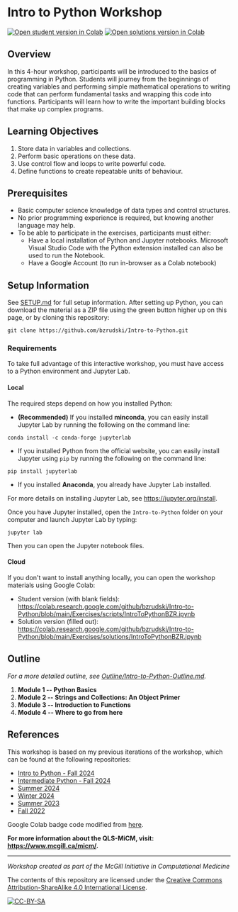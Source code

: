 # Intro to Python Workshop

[![Open student version in Colab](https://img.shields.io/badge/Open%20in%20Colab-Student%20version-blue?logo=googlecolab)](https://colab.research.google.com/github/bzrudski/Intro-to-Python/blob/main/Exercises/scripts/IntroToPythonBZR.ipynb)
[![Open solutions version in Colab](https://img.shields.io/badge/Open%20in%20Colab-Solutions%20version-blue?logo=googlecolab)](https://colab.research.google.com/github/bzrudski/Intro-to-Python/blob/main/Exercises/solutions/IntroToPythonBZR.ipynb)

## Overview

In this 4-hour workshop, participants will be introduced to the basics
of programming in Python. Students will journey from the beginnings of
creating variables and performing simple mathematical operations to
writing code that can perform fundamental tasks and wrapping this code
into functions. Participants will learn how to write the important
building blocks that make up complex programs.

## Learning Objectives

1.  Store data in variables and collections.
2.  Perform basic operations on these data.
3.  Use control flow and loops to write powerful code.
4.  Define functions to create repeatable units of behaviour.

## Prerequisites

* Basic computer science knowledge of data types and control
  structures.
* No prior programming experience is required, but knowing another
  language may help.
* To be able to participate in the exercises, participants must
  either:
    * Have a local installation of Python and Jupyter notebooks.
      Microsoft Visual Studio Code with the Python extension installed
      can also be used to run the Notebook.
    * Have a Google Account (to run in-browser as a Colab notebook)

## Setup Information

See [SETUP.md](SETUP.md) for full setup information. After setting up Python, you can download the material as a ZIP file using the green button higher up on this page, or by cloning this repository:

```
git clone https://github.com/bzrudski/Intro-to-Python.git
```

### Requirements

To take full advantage of this interactive workshop, you must have access to a Python environment and Jupyter Lab.

#### Local

The required steps depend on how you installed Python:

* **(Recommended)** If you installed **minconda**, you can easily install Jupyter Lab by running the following on the command line:
```
conda install -c conda-forge jupyterlab
```
* If you installed Python from the official website, you can easily install Jupyter using `pip` by running the following on the command line:
```
pip install jupyterlab
```
* If you installed **Anaconda**, you already have Jupyter Lab installed.

For more details on installing Jupyter Lab, see https://jupyter.org/install.


Once you have Jupyter installed, open the `Intro-to-Python` folder on your computer and launch Jupyter Lab by typing:

```
jupyter lab
```

Then you can open the Jupyter notebook files.

#### Cloud

If you don't want to install anything locally, you can open the workshop materials using Google Colab:

* Student version (with blank fields): https://colab.research.google.com/github/bzrudski/Intro-to-Python/blob/main/Exercises/scripts/IntroToPythonBZR.ipynb
* Solution version (filled out): https://colab.research.google.com/github/bzrudski/Intro-to-Python/blob/main/Exercises/solutions/IntroToPythonBZR.ipynb

## Outline

*For a more detailed outline, see [Outline/Intro-to-Python-Outline.md](Outline/Intro-to-Python-Outline.md).*

1.  **Module 1 -- Python Basics**
2.  **Module 2 -- Strings and Collections: An Object Primer**
3.  **Module 3 -- Introduction to Functions**
4.  **Module 4 -- Where to go from here**

## References

This workshop is based on my previous iterations of the workshop, which can be found at the following repositories:
* [Intro to Python - Fall 2024](https://github.com/bzrudski/micm_intro_to_python_fall_2024)
* [Intermediate Python - Fall 2024](https://github.com/bzrudski/micm_intermediate_python_fall_2024)
* [Summer 2024](https://github.com/bzrudski/micm_intro_to_python_summer_2024)
* [Winter 2024](https://github.com/bzrudski/micm_intro_to_python_winter_2024)
* [Summer 2023](https://github.com/bzrudski/micm_intro_to_python_summer_2023)
* [Fall 2022](https://github.com/bzrudski/micm_intro_to_python_fall_2022)

Google Colab badge code modified from [here](https://colab.research.google.com/github/googlecolab/colabtools/blob/master/notebooks/colab-github-demo.ipynb#scrollTo=8QAWNjizy_3O).

**For more information about the QLS-MiCM, visit: https://www.mcgill.ca/micm/.**

---

*Workshop created as part of the McGill Initiative in Computational Medicine*

The contents of this repository are licensed under the [Creative Commons Attribution-ShareAlike 4.0 International License](https://creativecommons.org/licenses/by-sa/4.0/).

[![CC-BY-SA](https://mirrors.creativecommons.org/presskit/buttons/88x31/svg/by-sa.svg)](https://creativecommons.org/licenses/by-sa/4.0/)

